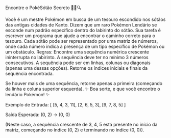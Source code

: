 Encontre o PokéSótão Secreto 🕵️‍♂️🔍


Você é um mestre Pokémon em busca de um tesouro escondido nos sótãos das antigas cidades de Kanto. Dizem que um raro Pokémon Lendário se esconde num padrão específico dentro do labirinto do sótão. Sua tarefa é escrever um programa que ajude a encontrar o caminho correto para o tesouro.
Cada sótão pode ser representado por uma matriz de números, onde cada número indica a presença de um tipo específico de Pokémon ou um obstáculo.
Regras:
Encontre uma sequência numérica crescente ininterrupta no labirinto.
A sequência deve ter no mínimo 3 números consecutivos.
A sequência pode ser em linhas, colunas ou diagonais (apenas uma dessas opções).
Retorne os índices iniciais e finais da sequência encontrada.

Se houver mais de uma sequência, retorne apenas a primeira (começando da linha e coluna superior esquerda).
✨ Boa sorte, e que você encontre o lendário Pokémon! ✨


Exemplo de Entrada:
[
 [5, 4, 3, 11],
 [2, 6, 5, 3],
 [9, 7, 8, 5]
]

Saída Esperada:
(0, 2) -> (0, 0)

(Neste caso, a sequência crescente de 3, 4, 5 está presente no início da matriz, começando no índice (0, 2) e terminando no índice (0, 0)).
